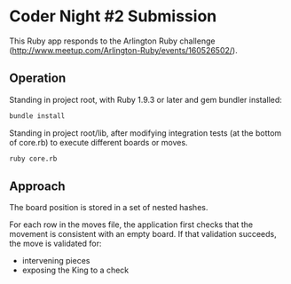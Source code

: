 # Coder Night #2 Submission

This Ruby app responds to the Arlington Ruby challenge (http://www.meetup.com/Arlington-Ruby/events/160526502/).

## Operation

Standing in project root, with Ruby 1.9.3 or later and gem bundler installed:

```bash
bundle install
```

Standing in project root/lib, after modifying integration tests (at the bottom of core.rb) to execute different boards or moves.

```bash
ruby core.rb
```

## Approach

The board position is stored in a set of nested hashes.

For each row in the moves file, the application first checks that the movement is consistent with an empty board. If that validation succeeds, the move is validated for:

- intervening pieces
- exposing the King to a check
